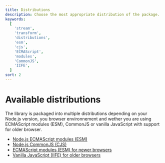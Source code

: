 ```yaml
---
title: Distributions
description: Choose the most appropriate distribution of the package.
keywords:
  [
    'stream',
    'transform',
    'distributions',
    'esm',
    'cjs',
    'ECMAScript',
    'modules',
    'CommonJS',
    'IIFE',
  ]
sort: 2
---
```


# Available distributions

The library is packaged into multiple distributions depending on your Node.js version, you browser environnement and wether you are using ECMAScript modules (ESM), CommonJS or vanilla JavaScript with support for older browser.

- [Node.js ECMAScript modules (ESM)](/transform/distributions/nodejs_esm/)
- [Node.js CommonJS (CJS)](/transform/distributions/nodejs_cjs/)
- [ECMAScript modules (ESM) for newer browsers](/transform/distributions/browser_esm/)
- [Vanilla JavaScript (IIFE) for older browsers](/transform/distributions/browser_iife/)
